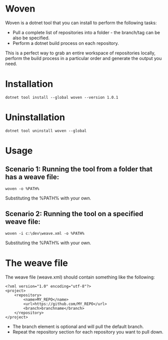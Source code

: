 # Woven

Woven is a dotnet tool that you can install to perform the following tasks:

- Pull a complete list of repositories into a folder - the branch/tag can be also be specified.
- Perform a dotnet build process on each repository.

This is a perfect way to grab an entire workspace of repositories locally, perform the build process in a particular order and generate the output you need.

# Installation

```
dotnet tool install --global woven --version 1.0.1
```

# Uninstallation

```
dotnet tool uninstall woven --global
```

# Usage

## Scenario 1: Running the tool from a folder that has a weave file:

```
woven -o %PATH%
```

Substituting the %PATH% with your own.

## Scenario 2: Running the tool on a specified weave file:

```
woven -i c:\dev\weave.xml -o %PATH%
```

Substituting the %PATH% with your own.

# The weave file

The weave file (weave.xml) should contain something like the following:

```
<?xml version="1.0" encoding="utf-8"?>
<project>
	<repository>
		<name>MY_REPO</name>
		<url>https://github.com/MY_REPO</url>
        <branch>branchname</branch>
	</repository>
</project>
```

- The branch element is optional and will pull the default branch.
- Repeat the repository section for each repository you want to pull down.

